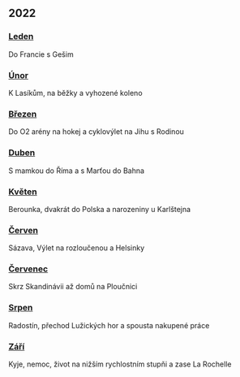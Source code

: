 ## 2022

### [Leden](2022_january.md)

Do Francie s Gešim

### [Únor](2022_february.md)

K Lasíkům, na běžky a vyhozené koleno

### [Březen](2022_march.md)

Do O2 arény na hokej a cyklovýlet na Jihu s Rodinou

### [Duben](2022_april.md)

S mamkou do Říma a s Marťou do Bahna

### [Květen](2022_may.md)

Berounka, dvakrát do Polska a narozeniny u Karlštejna

### [Červen](2022_june.md)

Sázava, Výlet na rozloučenou a Helsinky

### [Červenec](2022_july.md)

Skrz Skandinávii až domů na Ploučnici

### [Srpen](2022_august.md)

Radostín, přechod Lužických hor a spousta nakupené práce

### [Září](2022_september.md)

Kyje, nemoc, život na nižším rychlostním stupňi a zase La Rochelle
